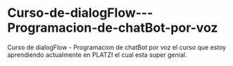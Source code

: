 # Curso-de-dialogFlow---Programacion-de-chatBot-por-voz
Curso de dialogFlow - Programacion de chatBot por voz el curso que estoy aprendiendo actualmente en PLATZI el cual esta super genial.


